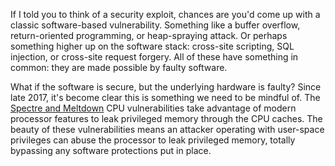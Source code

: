 If I told you to think of a security exploit, chances are you'd come up with a
classic software-based vulnerability. Something like a buffer overflow,
return-oriented programming, or heap-spraying attack. Or perhaps something
higher up on the software stack: cross-site scripting, SQL injection, or
cross-site request forgery. All of these have something in common: they are
made possible by faulty software.

What if the software is secure, but the underlying hardware is faulty?
Since late 2017, it's become clear this is something we need to be mindful of.
The [Spectre and Meltdown](https://spectreattack.com/) CPU vulnerabilities take
advantage of modern processor features to leak privileged memory through the
CPU caches. The beauty of these vulnerabilities means an attacker operating
with user-space privileges can abuse the processor to leak privileged memory,
totally bypassing any software protections put in place.

